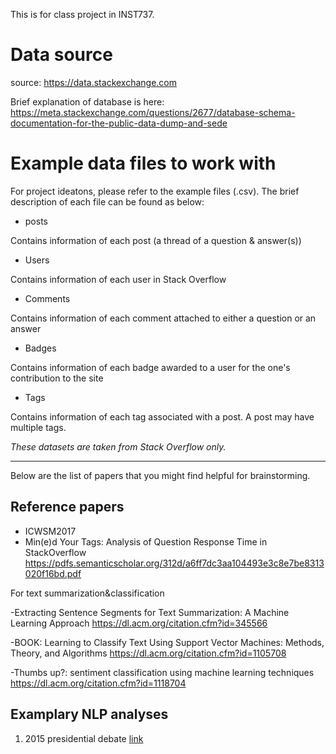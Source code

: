 
 This is for class project in INST737.

# Data source

source: https://data.stackexchange.com
 
Brief explanation of database is here: https://meta.stackexchange.com/questions/2677/database-schema-documentation-for-the-public-data-dump-and-sede


# Example data files to work with

For project ideatons, please refer to the example files (.csv). The brief description of each file can be found as below:

* posts

Contains information of each post (a thread of a question & answer(s))

* Users

Contains information of each user in Stack Overflow

* Comments

Contains information of each comment attached to either a question or an answer

* Badges

Contains information of each badge awarded to a user for the one's contribution to the site

* Tags

Contains information of each tag associated with a post. A post may have multiple tags. 


*These datasets are taken from Stack Overflow only.*


---

Below are the list of papers that you might find helpful for brainstorming. 

## Reference papers

* ICWSM2017
* Min(e)d Your Tags: Analysis of Question Response Time in StackOverflow
https://pdfs.semanticscholar.org/312d/a6ff7dc3aa104493e3c8e7be8313020f16bd.pdf


For text summarization&classification

-Extracting Sentence Segments for Text Summarization: A Machine Learning Approach
https://dl.acm.org/citation.cfm?id=345566

-BOOK: Learning to Classify Text Using Support Vector Machines: Methods, Theory, and Algorithms
https://dl.acm.org/citation.cfm?id=1105708

-Thumbs up?: sentiment classification using machine learning techniques
https://dl.acm.org/citation.cfm?id=1118704


## Examplary NLP analyses

1. 2015 presidential debate [link](https://alexperrier.github.io/jekyll/update/2015/11/12/nlp-analysis-presidential-debates.html)


